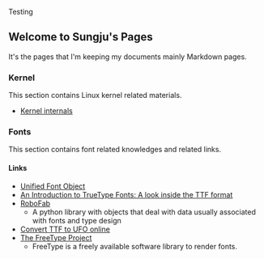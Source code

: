 Testing
## Welcome to Sungju's Pages

It's the pages that I'm keeping my documents mainly Markdown pages.

### Kernel

This section contains Linux kernel related materials.

- [Kernel internals](https://sungju.github.io/kernel/internals/index)


### Fonts

This section contains font related knowledges and related links.

#### Links

- [Unified Font Object](http://unifiedfontobject.org)
- [An Introduction to TrueType Fonts: A look inside the TTF format](http://scripts.sil.org/cms/scripts/page.php?site_id=nrsi&id=iws-chapter08)
- [RoboFab](https://github.com/robofab-developers/robofab)
  - A python library with objects that deal with data usually associated with fonts and type design
- [Convert TTF to UFO online](https://convertio.co/ttf-ufo/)
- [The FreeType Project](https://www.freetype.org/)
  - FreeType is a freely available software library to render fonts.
